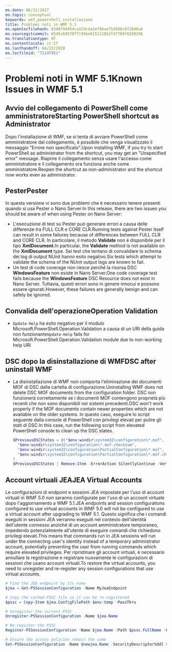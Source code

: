 ```yaml
---
ms.date: 06/12/2017
ms.topic: conceptual
keywords: wmf,powershell,installazione
title: Problemi noti in WMF 5.1
ms.openlocfilehash: 8348f9d45dca32dcda2ef8baa75d586c8728d0a4
ms.sourcegitcommit: 6545c60578f7745be015111052fd7769f8289296
ms.translationtype: HT
ms.contentlocale: it-IT
ms.lasthandoff: 04/22/2020
ms.locfileid: "71147951"
---
```

# <a name="known-issues-in-wmf-51"></a><span data-ttu-id="04be8-103">Problemi noti in WMF 5.1</span><span class="sxs-lookup"><span data-stu-id="04be8-103">Known Issues in WMF 5.1</span></span>

## <a name="starting-powershell-shortcut-as-administrator"></a><span data-ttu-id="04be8-104">Avvio del collegamento di PowerShell come amministratore</span><span class="sxs-lookup"><span data-stu-id="04be8-104">Starting PowerShell shortcut as Administrator</span></span>

<span data-ttu-id="04be8-105">Dopo l'installazione di WMF, se si tenta di avviare PowerShell come amministratore dal collegamento, è possibile che venga visualizzato il messaggio "Errore non specificato".</span><span class="sxs-lookup"><span data-stu-id="04be8-105">Upon installing WMF, if you try to start PowerShell as administrator from the shortcut, you may get an "Unspecified error" message.</span></span> <span data-ttu-id="04be8-106">Riaprire il collegamento senza usare l'accesso come amministratore e il collegamento ora funziona anche come amministratore.</span><span class="sxs-lookup"><span data-stu-id="04be8-106">Reopen the shortcut as non-administrator and the shortcut now works even as administrator.</span></span>

## <a name="pester"></a><span data-ttu-id="04be8-107">Pester</span><span class="sxs-lookup"><span data-stu-id="04be8-107">Pester</span></span>

<span data-ttu-id="04be8-108">In questa versione vi sono due problemi che è necessario tenere presenti quando si usa Pester o Nano Server:</span><span class="sxs-lookup"><span data-stu-id="04be8-108">In this release, there are two issues you should be aware of when using Pester on Nano Server:</span></span>

- <span data-ttu-id="04be8-109">L'esecuzione di test su Pester può generare errori a causa delle differenze tra FULL CLR e CORE CLR.</span><span class="sxs-lookup"><span data-stu-id="04be8-109">Running tests against Pester itself can result in some failures because of differences between FULL CLR and CORE CLR.</span></span> <span data-ttu-id="04be8-110">In particolare, il metodo **Validate** non è disponibile per il tipo **XmlDocument**.</span><span class="sxs-lookup"><span data-stu-id="04be8-110">In particular, the **Validate** method is not available on the **XmlDocument** type.</span></span> <span data-ttu-id="04be8-111">Sei test che tentano di convalidare lo schema dei log di output NUnit hanno esito negativo.</span><span class="sxs-lookup"><span data-stu-id="04be8-111">Six tests which attempt to validate the schema of the NUnit output logs are known to fail.</span></span>
- <span data-ttu-id="04be8-112">Un test di code coverage non riesce perché la risorsa DSC **WindowsFeature** non esiste in Nano Server.</span><span class="sxs-lookup"><span data-stu-id="04be8-112">One code coverage test fails because the **WindowsFeature** DSC Resource does not exist in Nano Server.</span></span> <span data-ttu-id="04be8-113">Tuttavia, questi errori sono in genere innocui e possono essere ignorati.</span><span class="sxs-lookup"><span data-stu-id="04be8-113">However, these failures are generally benign and can safely be ignored.</span></span>

## <a name="operation-validation"></a><span data-ttu-id="04be8-114">Convalida dell'operazione</span><span class="sxs-lookup"><span data-stu-id="04be8-114">Operation Validation</span></span>

- <span data-ttu-id="04be8-115">`Update-Help` ha esito negativo per il modulo Microsoft.PowerShell.Operation.Validation a causa di un URI della guida non funzionante</span><span class="sxs-lookup"><span data-stu-id="04be8-115">`Update-Help` fails for Microsoft.PowerShell.Operation.Validation module due to non-working help URI</span></span>

## <a name="dsc-after-uninstall-wmf"></a><span data-ttu-id="04be8-116">DSC dopo la disinstallazione di WMF</span><span class="sxs-lookup"><span data-stu-id="04be8-116">DSC after uninstall WMF</span></span>

- <span data-ttu-id="04be8-117">La disinstallazione di WMF non comporta l'eliminazione dei documenti MOF di DSC dalla cartella di configurazione.</span><span class="sxs-lookup"><span data-stu-id="04be8-117">Uninstalling WMF does not delete DSC MOF documents from the configuration folder.</span></span> <span data-ttu-id="04be8-118">DSC non funzionerà correttamente se i documenti MOF contengono proprietà più recenti che non sono disponibili nei sistemi precedenti.</span><span class="sxs-lookup"><span data-stu-id="04be8-118">DSC won't work properly if the MOF documents contain newer properties which are not available on the older systems.</span></span> <span data-ttu-id="04be8-119">In questo caso, eseguire lo script seguente dalla console di PowerShell con privilegi elevati per pulire gli stati di DSC.</span><span class="sxs-lookup"><span data-stu-id="04be8-119">In this case, run the following script from elevated PowerShell console to clean up the DSC states.</span></span>

  ```powershell
  $PreviousDSCStates = @("$env:windir\system32\configuration\*.mof",
    "$env:windir\system32\configuration\*.mof.checksum",
    "$env:windir\system32\configuration\PartialConfiguration\*.mof",
    "$env:windir\system32\configuration\PartialConfiguration\*.mof.checksum"
  )
  $PreviousDSCStates | Remove-Item -ErrorAction SilentlyContinue -Verbose
  ```

## <a name="jea-virtual-accounts"></a><span data-ttu-id="04be8-120">Account virtuali JEA</span><span class="sxs-lookup"><span data-stu-id="04be8-120">JEA Virtual Accounts</span></span>

<span data-ttu-id="04be8-121">Le configurazioni di endpoint e sessioni JEA impostate per l'uso di account virtuali in WMF 5.0 non saranno configurate per l'uso di un account virtuale dopo l'aggiornamento a WMF 5.1.</span><span class="sxs-lookup"><span data-stu-id="04be8-121">JEA endpoints and session configurations configured to use virtual accounts in WMF 5.0 will not be configured to use a virtual account after upgrading to WMF 5.1.</span></span> <span data-ttu-id="04be8-122">Questo significa che i comandi eseguiti in sessioni JEA verranno eseguiti nel contesto dell'identità dell'utente connesso anziché di un account amministratore temporaneo, impedendo potenzialmente all'utente di eseguire comandi che richiedono privilegi elevati.</span><span class="sxs-lookup"><span data-stu-id="04be8-122">This means that commands run in JEA sessions will run under the connecting user's identity instead of a temporary administrator account, potentially preventing the user from running commands which require elevated privileges.</span></span> <span data-ttu-id="04be8-123">Per ripristinare gli account virtuali, è necessario annullare la registrazione e registrare nuovamente le configurazioni di sessioni che usano account virtuali.</span><span class="sxs-lookup"><span data-stu-id="04be8-123">To restore the virtual accounts, you need to unregister and re-register any session configurations that use virtual accounts.</span></span>

```powershell
# Find the JEA endpoint by its name
$jea = Get-PSSessionConfiguration -Name MyJeaEndpoint

# Copy the cached PSSC file so it can be re-registered
$pssc = Copy-Item $jea.ConfigFilePath $env:temp -PassThru

# Unregister the current PSSC
Unregister-PSSessionConfiguration -Name $jea.Name

# Re-register the PSSC
Register-PSSessionConfiguration -Name $jea.Name -Path $pssc.FullName -Force

# Ensure the access policies remain the same
Set-PSSessionConfiguration -Name $newjea.Name -SecurityDescriptorSddl $jea.SecurityDescriptorSddl
```